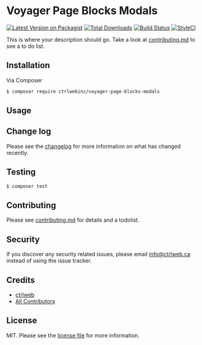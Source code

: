 # Voyager Page Blocks Modals

[![Latest Version on Packagist][ico-version]][link-packagist]
[![Total Downloads][ico-downloads]][link-downloads]
[![Build Status][ico-travis]][link-travis]
[![StyleCI][ico-styleci]][link-styleci]

This is where your description should go. Take a look at [contributing.md](contributing.md) to see a to do list.

## Installation

Via Composer

``` bash
$ composer require ctrlwebinc/voyager-page-blocks-modals
```

## Usage

## Change log

Please see the [changelog](changelog.md) for more information on what has changed recently.

## Testing

``` bash
$ composer test
```

## Contributing

Please see [contributing.md](contributing.md) for details and a todolist.

## Security

If you discover any security related issues, please email info@ctrlweb.ca instead of using the issue tracker.

## Credits

- [ctrlweb][link-author]
- [All Contributors][link-contributors]

## License

MIT. Please see the [license file](license.md) for more information.

[ico-version]: https://img.shields.io/packagist/v/ctrlwebinc/voyager-page-blocks-modals.svg?style=flat-square
[ico-downloads]: https://img.shields.io/packagist/dt/ctrlwebinc/voyager-page-blocks-modals.svg?style=flat-square
[ico-travis]: https://img.shields.io/travis/ctrlwebinc/voyager-page-blocks-modals/master.svg?style=flat-square
[ico-styleci]: https://styleci.io/repos/12345678/shield

[link-packagist]: https://packagist.org/packages/ctrlwebinc/voyager-page-blocks-modals
[link-downloads]: https://packagist.org/packages/ctrlwebinc/voyager-page-blocks-modals
[link-travis]: https://travis-ci.org/ctrlwebinc/voyager-page-blocks-modals
[link-styleci]: https://styleci.io/repos/179335461
[link-author]: https://github.com/ctrlwebinc
[link-contributors]: ../../contributors
